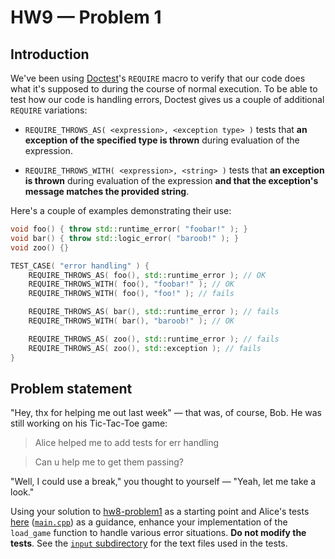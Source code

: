 # HW9 — Problem 1

## Introduction

We've been using [Doctest](https://github.com/onqtam/doctest)'s `REQUIRE` macro to verify that our code does what it's supposed to during the course of normal execution. To be able to test how our code is handling errors, Doctest gives us a couple of additional `REQUIRE` variations: 

 - `REQUIRE_THROWS_AS( <expression>, <exception type> )` tests that **an exception of the specified type is thrown** during evaluation of the expression.

 - `REQUIRE_THROWS_WITH( <expression>, <string> )` tests that **an exception is thrown** during evaluation of the expression **and that the exception's message matches the provided string**.

Here's a couple of examples demonstrating their use:

```C++
void foo() { throw std::runtime_error( "foobar!" ); }
void bar() { throw std::logic_error( "baroob!" ); }
void zoo() {}

TEST_CASE( "error handling" ) {
    REQUIRE_THROWS_AS( foo(), std::runtime_error ); // OK 
    REQUIRE_THROWS_WITH( foo(), "foobar!" ); // OK 
    REQUIRE_THROWS_WITH( foo(), "foo!" ); // fails 

    REQUIRE_THROWS_AS( bar(), std::runtime_error ); // fails 
    REQUIRE_THROWS_WITH( bar(), "baroob!" ); // OK 

    REQUIRE_THROWS_AS( zoo(), std::runtime_error ); // fails 
    REQUIRE_THROWS_AS( zoo(), std::exception ); // fails
}
```

## Problem statement

"Hey, thx for helping me out last week" — that was, of course, Bob. He was still working on his Tic-Tac-Toe game:

> Alice helped me to add tests for err handling 

> Can u help me to get them passing?

"Well, I could use a break," you thought to yourself — "Yeah, let me take a look."

Using your solution to [hw8-problem1](https://github.com/uiowa-cs-3210-0001/cs3210-assignments-spring2020/tree/master/hw8/problem1) as a starting point and Alice's tests [here](https://repl.it/@agurtovoy/hw9-problem1) ([`main.cpp`](main.cpp)) as a guidance, enhance your implementation of the `load_game` function to handle various error situations. **Do not modify the tests**. See the [`input` subdirectory](input) for the text files used in the tests.
